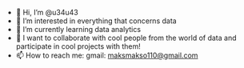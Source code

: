 - 👋 Hi, I’m @u34u43
- 👀 I’m interested in everything that concerns data
- 🌱 I’m currently learning data analytics
- 💞️ I want to collaborate with cool people from the world of data and participate in cool projects with them!
- 📫 How to reach me: 
gmail: maksmakso110@gmail.com

<!---
u34u43/u34u43 is a ✨ special ✨ repository because its `README.md` (this file) appears on your GitHub profile.
You can click the Preview link to take a look at your changes.
--->
